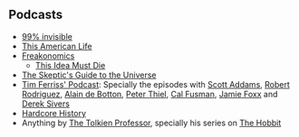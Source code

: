 ## Podcasts

- [99% invisible](http://99percentinvisible.org)
- [This American Life](http://www.thisamericanlife.org/)
- [Freakonomics](http://freakonomics.com)
  - [This Idea Must Die](http://freakonomics.com/2015/03/05/this-idea-must-die-a-new-freakonomics-radio-podcast)
- [The Skeptic's Guide to the Universe](http://www.theskepticsguide.org/)
- [Tim Ferriss' Podcast](http://fourhourworkweek.com/podcast/): Specially the episodes with [Scott Addams](http://tim.blog/2015/09/22/scott-adams-the-man-behind-dilbert/), [Robert Rodriguez](http://tim.blog/2015/08/23/the-wizard-of-hollywood-robert-rodriguez/), [Alain de Botton](http://tim.blog/2015/11/10/alain-de-botton/), [Peter Thiel](https://tim.blog/2014/09/09/peter-thiel/), [Cal Fusman](http://tim.blog/2016/03/11/the-interview-master-cal-fussman-and-the-power-of-listening), [Jamie Foxx](http://tim.blog/2015/12/06/jamie-foxx/) and [Derek Sivers](http://tim.blog/2015/12/14/derek-sivers-on-developing-confidence-finding-happiness-and-saying-no-to-millions/)
- [Hardcore History](http://www.dancarlin.com/hardcore-history-series/)
- Anything by [The Tolkien Professor](http://tolkienprofessor.com/), specially his series on [The Hobbit](http://tolkienprofessor.com/lectures/the-hobbit/)
